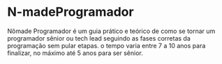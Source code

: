 # N-madeProgramador
Nômade Programador é um guia prático e teórico de como se tornar um programador sênior ou tech lead seguindo as fases corretas da programação sem pular etapas. o tempo varia entre 7 a 10 anos para finalizar, no máximo até 5 anos para ser sênior.
